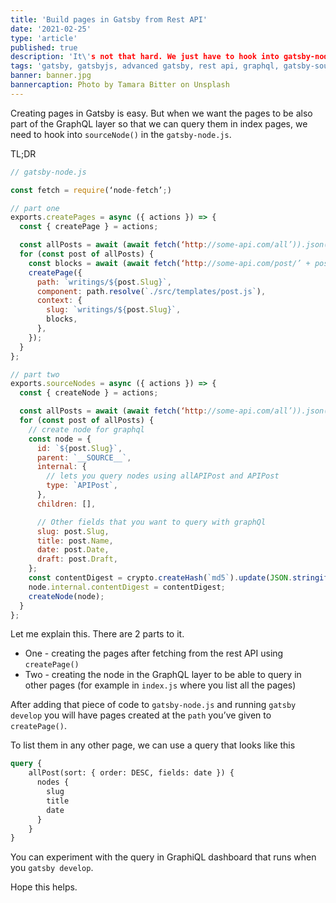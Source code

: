 ```yaml
---
title: 'Build pages in Gatsby from Rest API'
date: '2021-02-25'
type: 'article'
published: true
description: 'It\'s not that hard. We just have to hook into gatsby-node.'
tags: 'gatsby, gatsbyjs, advanced gatsby, rest api, graphql, gatsby-source-api'
banner: banner.jpg
bannercaption: Photo by Tamara Bitter on Unsplash
---
```


Creating pages in Gatsby is easy. But when we want the pages to be also part of the GraphQL layer so that we can query them in index pages, we need to hook into `sourceNode()` in the `gatsby-node.js`.

TL;DR

```js
// gatsby-node.js

const fetch = require(‘node-fetch’;)

// part one
exports.createPages = async ({ actions }) => {
  const { createPage } = actions;

  const allPosts = await (await fetch(‘http://some-api.com/all’)).json();
  for (const post of allPosts) {
    const blocks = await (await fetch(‘http://some-api.com/post/’ + post.id)).json();
    createPage({
      path: `writings/${post.Slug}`,
      component: path.resolve(`./src/templates/post.js`),
      context: {
        slug: `writings/${post.Slug}`,
        blocks,
      },
    });
  }
};

// part two
exports.sourceNodes = async ({ actions }) => {
  const { createNode } = actions;

  const allPosts = await (await fetch(‘http://some-api.com/all’)).json();
  for (const post of allPosts) {
    // create node for graphql
    const node = {
      id: `${post.Slug}`,
      parent: `__SOURCE__`,
      internal: {
        // lets you query nodes using allAPIPost and APIPost
        type: `APIPost`,
      },
      children: [],

      // Other fields that you want to query with graphQl
      slug: post.Slug,
      title: post.Name,
      date: post.Date,
      draft: post.Draft,
    };
    const contentDigest = crypto.createHash(`md5`).update(JSON.stringify(node)).digest(`hex`);
    node.internal.contentDigest = contentDigest;
    createNode(node);
  }
};
```

Let me explain this. There are 2 parts to it.
- One - creating the pages after fetching from the rest API using `createPage()`
- Two - creating the node in the GraphQL layer to be able to query in other pages (for example in `index.js` where you list all the pages)

After adding that piece of code to `gatsby-node.js` and running `gatsby develop` you will have pages created at the `path` you’ve given to `createPage()`.

To list them in any other page, we can use a query that looks like this

```graphql
query {
	allPost(sort: { order: DESC, fields: date }) {
	  nodes {
	    slug
	    title
	    date
	  }
	}
}
```

You can experiment with the query in GraphiQL dashboard that runs when you `gatsby develop`.

Hope this helps.
